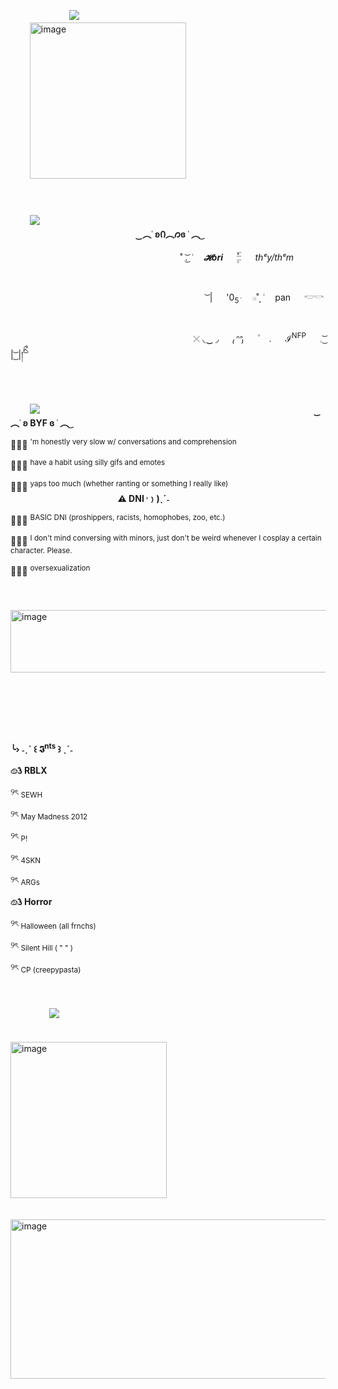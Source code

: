    ﾠ　 　 　ﾠ 　![](https://64.media.tumblr.com/3594706d0171dc70e856fa1c7addd4a6/e1363fcb45235c50-15/s640x960/aa1fd5f915e8b915416633d2dab51dbf8faf81c9.pnj)
　 　ﾠ　　　 　 　ﾠ　　 　ﾠ　   　 　ﾠ　　 　ﾠ　    　 　     ﾠ　　   　  ﾠ　 <img width="250" height="250" alt="image" src="https://github.com/user-attachments/assets/4eff4c2c-429f-49d0-8443-0ca888c173d5" />

   ﾠ　　 　    ﾠ　　 　ﾠ　   ﾠ　　 　ﾠ　     ﾠ　　 　   ﾠ   ﾠ　　 　 ﾠ　   ﾠ　　 　ﾠ　　　ﾠ　　      　 　ﾠ　　　 　      　 　ﾠ　　　 　 　ﾠ　            　                    　 　ﾠ　　　 　 　ﾠ　            　      　ﾠ　          ![](https://64.media.tumblr.com/052dd4359070fc8b8eeda20e58ccdc4e/a565e23a2d8c2f19-93/s640x960/5fc0fb35af1be6fbd21655c199fae66cf9b7448b.pnj)
      　 　ﾠ　　　 　 　ﾠ　            　                    　 　ﾠ　　　 　 　ﾠ　            　              　 　                  　ﾠ 　       　　         　         　       　ﾠ　　ﾠ  　　　**‿︵˓ ʚᲘ︵𐑼ɞ ˓ ︵ ͜**
      
      
      
      
 　 　ﾠ　    　　 　ﾠ　　　 　 　 　     　   　  　˚ .͜͝ ݃   　  _**𝓗ori**_    　   ۪۫۫𓏫   　  _thᵉy/thᵉm_ 　 　ﾠ　    　　 　ﾠ　　　 　 　 　     ﾠ　　 　  ﾠ　  　　　 　ﾠ　    　 　ﾠ　　 　ﾠ　   　 　ﾠ　　 　ﾠ　    　 　     ﾠ　　 　  ﾠ　  　　　 　ﾠ　    　                      
            　 　ﾠ　    　　 　ﾠ　　　 　 　 　     ﾠ　　 　  　ﾠ ͝ |   　  '0<sub>5݃</sub>   　   𓏼˚̣̣̣  ݃   　  pan   　  𓎢𓎡 　 　 　 　ﾠ　    　　 　ﾠ　　　 　 　 　     ﾠ　　 　  ﾠ　  　　　 　ﾠ　    　 　ﾠ　　 　ﾠ　   　 　ﾠ　　 　ﾠ　    　 　     ﾠ　　 　  ﾠ　  　　　 　ﾠ　    　                   
ﾠ　　 　  ﾠ　  　　　ﾠ　　 　 　　 ﾠ　　 ﾠ 𓏴   ◟‿ ◞   　  *₍ᐢᐢ₎*  　   ۠　 .  　  ℐ<sup>NFP</sup>  　  𓈒   ͜͝ | ͜͝ |།ིྀ ͝ ⠀ 　

   ﾠ　　 　    ﾠ　　 　ﾠ　   ﾠ　　 　ﾠ　     ﾠ　　 　   ﾠ   ﾠ　　 　 ﾠ　   ﾠ　　 　ﾠ　　　ﾠ　　      　 　ﾠ　　　 　      　 　ﾠ　　　 　 　ﾠ　            　                    　 　ﾠ　　　 　 　ﾠ　            　      　ﾠ　          ![](https://64.media.tumblr.com/052dd4359070fc8b8eeda20e58ccdc4e/a565e23a2d8c2f19-93/s640x960/5fc0fb35af1be6fbd21655c199fae66cf9b7448b.pnj)
         　 　ﾠ　　　 　 　ﾠ　            　                       　 　ﾠ　　　 　 　ﾠ　            　                    　 　ﾠ　　　 **‿︵˓ ʚ  BYF  ɞ ˓ ︵ ͜**             　 　ﾠ　            　              　 　                  　ﾠ 　       　　         　         　 
            
                                                                                                                                                                                                                                                                                                                                                                                                                                                                                                                                                                          
                                                                                                                                                                                                                                                                                                                                                                                                                                                                                                                                                                                                                                                                                                                                                                                                                                                                                                                                                                                                                                                                       
ꪔ̤̫  <sup>'m honestly very slow w/ conversations and comprehension</sup>                                                                                                                            

                                                                                                                                                                                                                                                                                                                                                                                                                        
ꪔ̤̫  <sup>have a habit using silly gifs and emotes</sup>                                                                                                                                   
 
                                                                                                                                                                                                                                                                                                                                                                                                                        
ꪔ̤̫  <sup>yaps too much (whether ranting or something I really like)</sup>                                                                                                                    
         　 　ﾠ　　　 　 　ﾠ　                                     　             **⚠︎ DNI ˒﹚)ˎˊ˗**
            
                                                                                                                                                                                                                                                                                                                                                                                                                                                                                                                                                                          
                                                                                                                                                                                                                                                                                                                                                                                                                                                                                                                                                                                                                                                                                                                                                                                                                        
ꪔ̤̫  <sup>BASIC DNI (proshippers, racists, homophobes, zoo, etc.)</sup>
 
                                                                                                                                                                                                                                                                                                                                                                                                                        
ꪔ̤̫  <sup>I don't mind conversing with minors, just don't be weird whenever I cosplay a certain character. Please.</sup>
 
                                                                                                                                                                                                                                                                                                                                                                                                                        
ꪔ̤̫  <sup>oversexualization</sup>                                                                                                                                                                                                                                                                       
                                                                                                                                                                                                                                                                                                                                                                                                                        
   ﾠ　　　 　　 　ﾠ　　　 　 　ﾠ　　 　ﾠ　   　 　ﾠ　　 　ﾠ　    　 　     ﾠ　　   　  ﾠ　  　　　 　ﾠ　    　 　ﾠ　　 　ﾠ　   　 　ﾠ　　 　ﾠ　    　 　     ﾠ　　   　  ﾠ　  　<img width="750" height="100" alt="image" src="https://github.com/user-attachments/assets/0f35a119-bcd3-4671-b6f7-baa5716b5d11" />
      　 　ﾠ　　　 　 　ﾠ　            　                    　 　ﾠ　　　 　 　ﾠ　            　              　 　                  　ﾠ 　       　　         　         　       　ﾠ　　ﾠ  　　

   ﾠ　　 　    ﾠ　　 　ﾠ　   ﾠ　　 　ﾠ　     ﾠ　　 　   ﾠ   ﾠ　　 　 ﾠ　   ﾠ　　 　ﾠ　　　ﾠ　　      　 　ﾠ　　　 　      　 　ﾠ　　　 　 　ﾠ　             　ﾠ　               　ﾠ　                　            　ﾠ　                   

   **╰› ˗ˏˋ ꒰ 𝕴<sup>nts</sup> ꒱ ˎˊ˗**
   
                                                                                                                                                                                                                                                                                                                                                                                                                        
   **𔓐𑇓 RBLX**
   
                                                                                                                                                                                                                                                                                                                                                                                                                                                                                                                                                                                                                                                                                                                                                                                                                      
   ୨ৎ <sub>SEWH</sub>

                                                                                                                                                                                                                                                                                                                                                                                                                        
   ୨ৎ <sub>May Madness 2012</sub>

                                                                                                                                                                                                                                                                                                                                                                                                                        
   ୨ৎ <sub>P!</sub>

                                                                                                                                                                                                                                                                                                                                                                                                                        
   ୨ৎ <sub>4SKN</sub>

                                                                                                                                                                                                                                                                                                                                                                                                                        
   ୨ৎ <sub>ARGs</sub>
    
   **𔓐𑇓 Horror**
   
                                                                                                                                                                                                                                                                                                                                                                                                                        
   ୨ৎ <sub>Halloween (all frnchs)</sub>
   
                                                                                                                                                                                                                                                                                                                                                                                                                        
   ୨ৎ <sub>Silent Hill ( " " )</sub>
   
                                                                                                                                                                                                                                                                                                                                                                                                                        
   ୨ৎ <sub>CP (creepypasta)</sub>
      
                                                                                                                                                                                                                                                                                                                                                                                                                        
   ﾠ　　 　    ﾠ　　 　ﾠ　   ﾠ　　 　ﾠ　     ﾠ　　 　   ﾠ   ﾠ　　 　 ﾠ　   ﾠ　　 　ﾠ　　　ﾠ　　      　 　ﾠ　　　 　      　 　ﾠ　　　 　 　ﾠ　             　ﾠ　               　ﾠ　                　            　ﾠ　                      ﾠ　 　 　ﾠ 　   ﾠ　![](https://64.media.tumblr.com/052dd4359070fc8b8eeda20e58ccdc4e/a565e23a2d8c2f19-93/s640x960/5fc0fb35af1be6fbd21655c199fae66cf9b7448b.pnj)

　 　ﾠ　　　 　 　ﾠ　　 　ﾠ　   　 　ﾠ　 　　　 　　<img width="250" height="250" alt="image" src="https://github.com/user-attachments/assets/96e42027-39f8-40ce-a068-2630c9eb8398" />


   ﾠ     　      　 　ﾠ   ﾠ　 <img width="640" height="255" alt="image" src="https://github.com/user-attachments/assets/206651c1-8664-4740-b98c-75b1fe313a56" />




